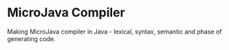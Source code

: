 # MicroJava Compiler

Making MicroJava compiler in Java - lexical, syntax,
semantic and phase of generating code.
